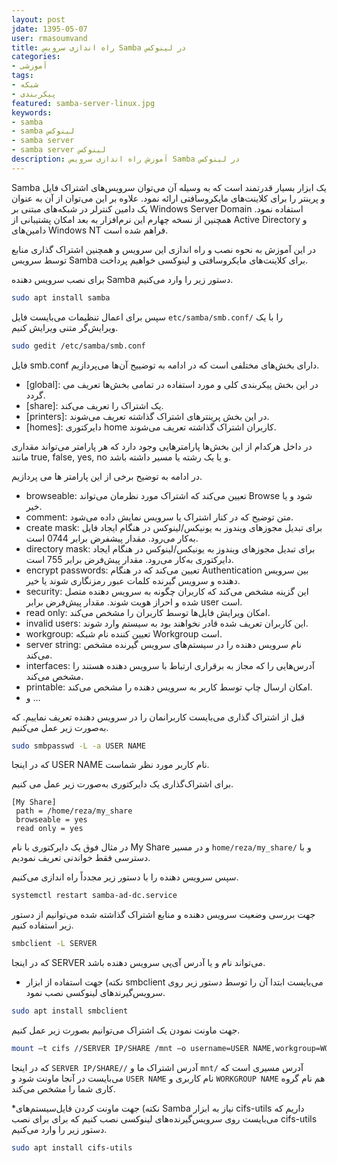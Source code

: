 ```yaml
---
layout: post            
jdate: 1395-05-07    
user: rmasoumvand            
title: راه اندازی سرویس Samba در لینوکس  
categories:
- آموزشی
tags:
- شبکه
- پیکربندی
featured: samba-server-linux.jpg            
keywords:
- samba
- samba لینوکس
- samba server
- samba server لینوکس
description: آموزش راه اندازی سرویس Samba در لینوکس
---
```


Samba یک ابزار بسیار قدرتمند است که به وسیله آن می‌توان سرویس‌های اشتراک فایل و پرینتر را برای کلاینت‌های مایکروسافتی ارائه نمود. علاوه بر این می‌توان از آن به عنوان یک دامین کنترلر در شبکه‌های مبتنی بر Windows Server Domain استفاده نمود. همچنین از نسخه چهارم این نرم‌افزار به بعد امکان پشتیبانی از Active Directory و دامین‌های Windows NT فراهم شده است.

در این آموزش به نحوه نصب و راه اندازی این سرویس و همچنین اشتراک گذاری منابع توسط سرویس Samba برای کلاینت‌های مایکروسافتی و لینوکسی خواهیم پرداخت.

برای نصب سرویس دهنده Samba دستور زیر را وارد می‌کنیم.

```sh  
sudo apt install samba  
```

سپس برای اعمال تنظیمات می‌بایست فایل `etc/samba/smb.conf/` را با یک ویرایش‌گر متنی ویرایش کنیم.

```sh  
sudo gedit /etc/samba/smb.conf  
```

فایل smb.conf دارای بخش‌های مختلفی است که در ادامه به توضییح آن‌ها می‌پردازیم.

*   [global]: در این بخش پیکربندی کلی و مورد استفاده در تمامی بخش‌ها تعریف می گردد.
*   [share]: یک اشتراک را تعریف می‌کند.
*   [printers]: در این بخش پرینترهای اشتراک گذاشته تعریف می‌شوند.
*   [homes]: دایرکتوری home کاربران اشتراک گذاشته تعریف می‌شوند.

در داخل هرکدام از این بخش‌ها پارامترهایی وجود دارد که هر پارامتر می‌تواند مقداری مانند true, false, yes, no و یا یک رشته یا مسیر داشته باشد.

در ادامه به توضیح برخی از این پارامتر ها می پردازیم.

*   browseable: تعیین می‌کند که اشتراک مورد نظرمان می‌تواند Browse شود و یا خیر.
*   comment: متن توضیح که در کنار اشتراک یا سرویس نمایش داده می‌شود.
*   create mask: برای تبدیل مجوزهای ویندوز به یونیکس/لینوکس در هنگام ایجاد فایل به‌کار می‌رود. مقدار پیشفرض برابر 0744 است.
*   directory mask: برای تبدیل مجوزهای ویندوز به یونیکس/لینوکس در هنگام ایجاد دایرکتوری به‌کار می‌رود. مقدار پیش‌فرض برابر 755 است.
*   encrypt passwords: تعیین می‌کند که در هنگام Authentication بین سرویس دهنده و سرویس گیرنده کلمات عبور رمزنگاری شوند یا خیر.
*   security: این گزینه مشخص می‌کند که کاربران چگونه به سرویس دهنده متصل شده و احراز هویت شوند. مقدار پیش‌فرض برابر user است.
*   read only: امکان ویرایش فایل‌ها توسط کاربران را مشخص می‌کند.
*   invalid users: این کاربران تعریف شده قادر نخواهند بود به سیستم وارد شوند.
*   workgroup: تعیین کننده نام شبکه Workgroup است.
*   server string: نام سرویس دهنده را در سیستم‌های سرویس گیرنده مشخص می‌کند.
*   interfaces: آدرس‌هایی را که مجاز به برقراری ارتباط با سرویس دهنده هستند را مشخص می‌کند.
*   printable: امکان ارسال چاپ توسط کاربر به سرویس دهنده را مشخص می‌کند.
*   و …

قبل از اشتراک گذاری می‌بایست کاربرانمان را در سرویس دهنده تعریف نماییم. که به‌صورت زیر عمل می‌کنیم.

```sh  
sudo smbpasswd -L -a USER NAME  
```

که در اینجا USER NAME نام کاربر مورد نظر شماست.

برای اشتراک‌گذاری یک دایرکتوری به‌صورت زیر عمل می کنیم.

```  
[My Share]  
 path = /home/reza/my_share  
 browseable = yes  
 read only = yes  
```

در مثال فوق یک دایرکتوری با نام My Share و در مسیر `home/reza/my_share/` و با دسترسی فقط خواندنی تعریف نمودیم.

سپس سرویس دهنده را با دستور زیر مجدداً راه اندازی می‌کنیم.

```sh  
systemctl restart samba-ad-dc.service  
```

جهت بررسی وضعیت سرویس دهنده و منابع اشتراک گذاشته شده می‌توانیم از دستور زیر استفاده کنیم.

```sh  
smbclient -L SERVER  
```

که در اینجا SERVER می‌تواند نام و یا آدرس آی‌پی سرویس دهنده باشد.

* نکته)‌ جهت استفاده از ابزار smbclient می‌بایست ابتدا آن را توسط دستور زیر روی سرویس‌گیرندهای لینوکسی نصب نمود.

```sh  
sudo apt install smbclient  
```

جهت ماونت نمودن یک اشتراک می‌توانیم بصورت زیر عمل کنیم.

```sh  
mount –t cifs //SERVER IP/SHARE /mnt –o username=USER NAME,workgroup=WORKGROUP NAME  
```

که در اینجا `SERVER IP/SHARE//` آدرس اشتراک ما و `mnt/` آدرس مسیری است که می‌بایست در آنجا ماونت شود و `USER NAME` نام کاربری و `WORKGROUP NAME` هم نام گروه کاری شما را مشخص می‌کند.

*‌نکته)‌ جهت ماونت کردن فایل‌سیستم‌های Samba نیاز به ابزار cifs-utils داریم که می‌بایست روی سرویس‌گیرنده‌های لینوکسی نصب کنیم که برای برای نصب cifs-utils دستور زیر را وارد می‌کنیم.

```sh  
sudo apt install cifs-utils  
```
